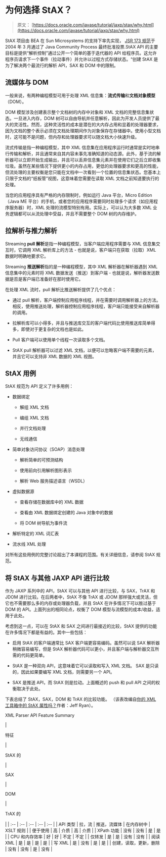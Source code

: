 # 为何选择 StAX？

> 原文： [https://docs.oracle.com/javase/tutorial/jaxp/stax/why.html](https://docs.oracle.com/javase/tutorial/jaxp/stax/why.html)

StAX 项目由 BEA 在 Sun Microsystems 的支持下率先实现， [JSR 173 规范](http://jcp.org/en/jsr/detail?id=173)于 2004 年 3 月通过了 Java Community Process 最终批准投票.StAX API 的主要目标是提供“解析控制”通过公开一个简单的基于迭代器的 API 给程序员。这允许程序员请求下一个事件（拉动事件）并允许以过程方式存储状态。“创建 StAX 是为了解决两个最流行的解析 API，SAX 和 DOM 中的限制。

## 流媒体与 DOM

一般来说，有两种编程模型可用于处理 XML 信息集：**流式传输**和**文档对象模型**（DOM）。

DOM 模型涉及创建表示整个文档树的内存中对象和 XML 文档的完整信息集状态。一旦进入内存，DOM 树可以自由导航并任意解析，因此为开发人员提供了最大的灵活性。然而，这种灵活性的成本是潜在的大内存占用和显着的处理器要求，因为文档的整个表示必须在文档处理期间作为对象保存在存储器中。使用小型文档时，这可能不是问题，但内存和处理器要求可以随文档大小快速升级。

流式传输是指一种编程模型，其中 XML 信息集在应用程序运行时通常是实时地串行传输和解析，并且通常来自其内容未事先准确知道的动态源。此外，基于流的解析器可以立即开始生成输出，并且可以丢弃信息集元素并在使用它们之后立即收集垃圾。虽然在某些情况下提供更小的内存占用，更低的处理器要求和更高的性能，但流处理的主要权衡是您只能在文档中一次看到一个位置的信息集状态。您基本上只限于文档的“纸板管”视图，这意味着您需要在读取 XML 文档之前知道要执行的处理。

当您的应用程序具有严格的内存限制时，例如运行 Java 平台，Micro Edition（Java ME 平台）的手机，或者您的应用程序需要同时处理多个请求（如应用程序服务器）时，XML 处理的流模型特别有用。实际上，可以认为大多数 XML 业务逻辑都可以从流处理中受益，并且不需要整个 DOM 树的内存维护。

## 拉解析与推力解析

Streaming **pull 解析**是指一种编程模型，当客户端应用程序需要与 XML 信息集交互时，它调用 XML 解析库上的方法 - 也就是说，客户端只在获取（拉取）XML 数据时明确地要求它。

Streaming **推送解析**指的是一种编程模型，其中 XML 解析器在解析器遇到 XML 信息集中的元素时将 XML 数据发送（推送）到客户端 - 也就是说，解析器发送数据是否是客户端已准备好在那时使用它。

在处理 XML 流时，pull 解析比推送解析提供了几个优点：

*   通过 pull 解析，客户端控制应用程序线程，并在需要时调用解析器上的方法。相反，使用推送处理，解析器控制应用程序线程，客户端只能接受来自解析器的调用。

*   拉解析库可以小得多，并且与推送库交互的客户端代码比使用推送库简单得多，即使对于更复杂的文档也是如此。

*   Pull 客户端可以使用单个线程一次读取多个文档。

*   StAX pull 解析器可以过滤 XML 文档，以便可以忽略客户端不需要的元素，并且它可以支持非 XML 数据的 XML 视图。

## StAX 用例

StAX 规范为 API 定义了许多用例：

*   数据绑定

    *   解组 XML 文档

    *   编组 XML 文档

    *   并行文档处理

    *   无线通信

*   简单对象访问协议（SOAP）消息处理

    *   解析简单的可预测结构

    *   使用前向引用解析图形表示

    *   解析 Web 服务描述语言（WSDL）

*   虚拟数据源

    *   查看存储在数据库中的 XML 数据

    *   查看由 XML 数据绑定创建的 Java 对象中的数据

    *   将 DOM 树导航为事件流

*   解析特定的 XML 词汇表

*   流水线 XML 处理

对所有这些用例的完整讨论超出了本课程的范围。有关详细信息，请参阅 StAX 规范。

## 将 StAX 与其他 JAXP API 进行比较

作为 JAXP 系列中的 API，StAX 可以与其他 API 进行比较，与 SAX，TrAX 和 JDOM 进行比较。在后两者中，StAX 不像 TrAX 或 JDOM 那样强大或灵活，但它也不需要那么多的内存或处理器负载，并且 StAX 在许多情况下可以胜过基于 DOM 的 API。上面列出的相同论点，权衡了 DOM 模型与流模型的成本/收益，适用于此处。

考虑到这一点，可以在 StAX 和 SAX 之间进行最接近的比较，StAX 提供的功能在许多情况下都是有益的。其中一些包括：

*   启用 S​​tAX 的客户端通常比 SAX 客户端更容易编码。虽然可以说 SAX 解析器稍微容易编写，但是 StAX 解析器代码可以更小，并且客户端与解析器交互所需的代码更简单。

*   StAX 是一种双向 API，这意味着它可以读取和写入 XML 文档。 SAX 是只读的，因此如果要编写 XML 文档，则需要另一个 API。

*   SAX 是推送 API，而 StAX 则是拉动。上面概述的 push 和 pull API 之间的权衡取决于此处。

下表总结了 StAX，SAX，DOM 和 TrAX 的比较功能。 （该表改编自[你的 XML 工具箱中的 StAX 属性吗？](http://www.developer.com/xml/article.php/3397691)作者：Jeff Ryan）。

XML Parser API Feature Summary 
    

| 

特征

 | 

StAX 的

 | 

SAX

 | 

DOM

 | 

TrAX 的

 |
| :-- | :-- | :-- | :-- | :-- |
| API 类型 | 拉，流 | 推送，流媒体 | 在内存树中 | XSLT 规则 |
| 便于使用 | 高 | 介质 | 高 | 介质 |
| XPath 功能 | 没有 | 没有 | 是 | 是 |
| CPU 和内存效率 | 好 | 好 | 不定 | 不定 |
| 仅转发 | 是 | 是 | 没有 | 没有 |
| 阅读 XML | 是 | 是 | 是 | 是 |
| 写 XML | 是 | 没有 | 是 | 是 |
| 创建，读取，更新，删除 | 没有 | 没有 | 是 | 没有 |